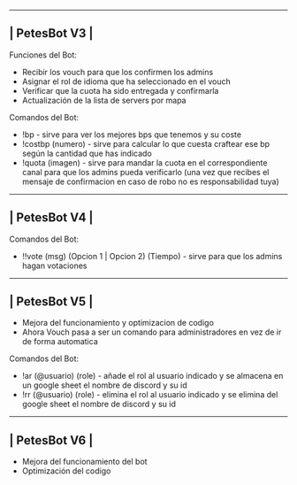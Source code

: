 ---------------
| PetesBot V3 |
---------------
Funciones del Bot:
- Recibir los vouch para que los confirmen los admins
- Asignar el rol de idioma que ha seleccionado en el vouch
- Verificar que la cuota ha sido entregada y confirmarla
- Actualización de la lista de servers por mapa

Comandos del Bot:
- !bp - sirve para ver los mejores bps que tenemos y su coste
- !costbp (numero) - sirve para calcular lo que cuesta craftear ese bp según la cantidad que has indicado
- !quota (imagen) - sirve para mandar la cuota en el correspondiente canal para que los admins pueda verificarlo (una vez que recibes el mensaje de confirmacion en caso de robo no es responsabilidad tuya)

---------------
| PetesBot V4 |
---------------
Comandos del Bot:
- !!vote (msg) (Opcion 1 | Opcion 2) (Tiempo) - sirve para que los admins hagan votaciones
---------------
| PetesBot V5 |
---------------
- Mejora del funcionamiento y optimizacion de codigo
- Ahora Vouch pasa a ser un comando para administradores en vez de ir de forma automatica
  
Comandos del Bot:
- !ar (@usuario) (role) - añade el rol al usuario indicado y se almacena en un google sheet el nombre de discord y su id
- !rr (@usuario) (role) - elimina el rol al usuario indicado y se elimina del google sheet el nombre de discord y su id
---------------
| PetesBot V6 |
---------------
- Mejora del funcionamiento del bot
- Optimización del codigo
